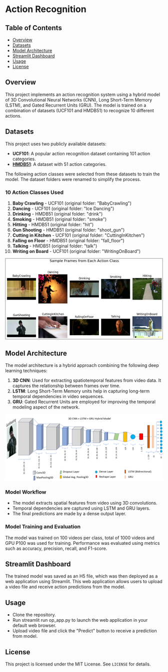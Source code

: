 # Action Recognition


## Table of Contents

- [Overview](#overview)
- [Datasets](#datasets)
- [Model Architecture](#model-architecture)
- [Streamlit Dashboard](#streamlit-dashboard)
- [Usage](#usage)
- [License](#license)

## Overview

This project implements an action recognition system using a hybrid model of 3D Convolutional Neural Networks (CNN), Long Short-Term Memory (LSTM), and Gated Recurrent Units (GRU). The model is trained on a combination of datasets (UCF101 and HMDB51) to recognize 10 different actions.


## Datasets

This project uses two publicly available datasets:
- **UCF101**: A popular action recognition dataset containing 101 action categories.
- **[HMDB51](https://serre-lab.clps.brown.edu/resource/hmdb-a-large-human-motion-database/)**: A dataset with 51 action categories.

The following action classes were selected from these datasets to train the model. The dataset folders were renamed to simplify the process.
### 10 Action Classes Used

1. **Baby Crawling** - UCF101 (original folder: "BabyCrawling")
2. **Dancing** - UCF101 (original folder: "Ice Dancing")
3. **Drinking** - HMDB51 (original folder: "drink")
4. **Smoking** - HMDB51 (original folder: "smoke")
5. **Hitting** - HMDB51 (original folder: "hit")
6. **Gun Shooting** - HMDB51 (original folder: "shoot_gun")
7. **Cutting in Kitchen** - UCF101 (original folder: "CuttingInKitchen")
8. **Falling on Floor** - HMDB51 (original folder: "fall_floor")
9. **Talking** - HMDB51 (original folder: "talk")
10. **Writing on Board** - UCF101 (original folder: "WritingOnBoard")
<img src="classes.png">

## Model Architecture

The model architecture is a hybrid approach combining the following deep learning techniques:
1. **3D CNN**: Used for extracting spatiotemporal features from video data. It captures the relationship between frames over time.
2. **LSTM**: Long Short-Term Memory units help in capturing long-term temporal dependencies in video sequences.
3. **GRU**: Gated Recurrent Units are employed for improving the temporal modeling aspect of the network.
<img src="model_arch.png">

### Model Workflow
- The model extracts spatial features from video using 3D convolutions.
- Temporal dependencies are captured using LSTM and GRU layers.
- The final predictions are made by a dense output layer.

### Model Training and Evaluation
The model was trained on 100 videos per class, total of 1000 videos and GPU P100 was used for training. Performance was evaluated using metrics such as accuracy, precision, recall, and F1-score.

## Streamlit Dashboard
The trained model was saved as an H5 file, which was then deployed as a web application using Streamlit. This web application allows users to upload a video file and receive action predictions from the model.


## Usage
* Clone the repository.
* Run streamlit run op_app.py to launch the web application in your default web browser.
* Upload video file and click the "Predict" button to receive a prediction from model.

## License
This project is licensed under the MIT License. See `LICENSE` for details.
